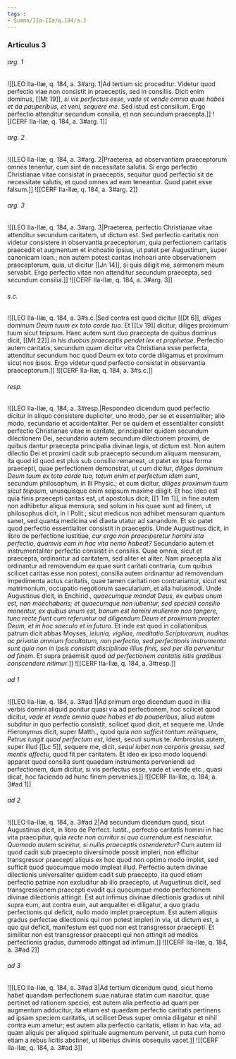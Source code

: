 ```yaml
---
tags : 
- Summa/IIa-IIæ/q.184/a.3
---
```


### Articulus 3

###### arg. 1
![[LEO IIa-IIæ, q. 184, a. 3#arg. 1|Ad tertium sic proceditur. Videtur quod perfectio viae non consistit in praeceptis, sed in consiliis. Dicit enim dominus, [[Mt 19]], *si vis perfectus esse, vade et vende omnia quae habes et da pauperibus, et veni, sequere me*. Sed istud est consilium. Ergo perfectio attenditur secundum consilia, et non secundum praecepta.]]
![[CERF IIa-IIæ, q. 184, a. 3#arg. 1]]

###### arg. 2
![[LEO IIa-IIæ, q. 184, a. 3#arg. 2|Praeterea, ad observantiam praeceptorum omnes tenentur, cum sint de necessitate salutis. Si ergo perfectio Christianae vitae consistat in praeceptis, sequitur quod perfectio sit de necessitate salutis, et quod omnes ad eam teneantur. Quod patet esse falsum.]]
![[CERF IIa-IIæ, q. 184, a. 3#arg. 2]]

###### arg. 3
![[LEO IIa-IIæ, q. 184, a. 3#arg. 3|Praeterea, perfectio Christianae vitae attenditur secundum caritatem, ut dictum est. Sed perfectio caritatis non videtur consistere in observantia praeceptorum, quia perfectionem caritatis praecedit et augmentum et inchoatio ipsius, ut patet per Augustinum, super canonicam Ioan.; non autem potest caritas inchoari ante observationem praeceptorum, quia, ut dicitur [[Jn 14]], si quis diligit me, sermonem meum servabit. Ergo perfectio vitae non attenditur secundum praecepta, sed secundum consilia.]]
![[CERF IIa-IIæ, q. 184, a. 3#arg. 3]]

###### s.c.
![[LEO IIa-IIæ, q. 184, a. 3#s.c.|Sed contra est quod dicitur [[Dt 6]], *diliges dominum Deum tuum ex toto corde tuo*. Et [[Lv 19]] dicitur, diliges proximum tuum sicut teipsum. Haec autem sunt duo praecepta de quibus dominus dicit, [[Mt 22]] *in his duobus praeceptis pendet lex et prophetae*. Perfectio autem caritatis, secundum quam dicitur vita Christiana esse perfecta, attenditur secundum hoc quod Deum ex toto corde diligamus et proximum sicut nos ipsos. Ergo videtur quod perfectio consistat in observantia praeceptorum.]]
![[CERF IIa-IIæ, q. 184, a. 3#s.c.]]

###### resp.
![[LEO IIa-IIæ, q. 184, a. 3#resp.|Respondeo dicendum quod perfectio dicitur in aliquo consistere dupliciter, uno modo, per se et essentialiter; alio modo, secundario et accidentaliter. Per se quidem et essentialiter consistit perfectio Christianae vitae in caritate, principaliter quidem secundum dilectionem Dei, secundario autem secundum dilectionem proximi, de quibus dantur praecepta principalia divinae legis, ut dictum est. Non autem dilectio Dei et proximi cadit sub praecepto secundum aliquam mensuram, ita quod id quod est plus sub consilio remaneat, ut patet ex ipsa forma praecepti, quae perfectionem demonstrat, ut cum dicitur, *diliges dominum Deum tuum ex toto corde tuo, totum enim et perfectum idem sunt*, secundum philosophum, in III Physic.; et cum dicitur, *diliges proximum tuum sicut teipsum*, unusquisque enim seipsum maxime diligit. Et hoc ideo est quia finis praecepti caritas est, ut apostolus dicit, [[1 Tm 1]], in fine autem non adhibetur aliqua mensura, sed solum in his quae sunt ad finem, ut philosophus dicit, in I Polit.; sicut medicus non adhibet mensuram quantum sanet, sed quanta medicina vel diaeta utatur ad sanandum. Et sic patet quod perfectio essentialiter consistit in praeceptis. Unde Augustinus dicit, in libro de perfectione iustitiae, *cur ergo non praeciperetur homini ista perfectio, quamvis eam in hac vita nemo habeat?* Secundario autem et instrumentaliter perfectio consistit in consiliis. Quae omnia, sicut et praecepta, ordinantur ad caritatem, sed aliter et aliter. Nam praecepta alia ordinantur ad removendum ea quae sunt caritati contraria, cum quibus scilicet caritas esse non potest, consilia autem ordinantur ad removendum impedimenta actus caritatis, quae tamen caritati non contrariantur, sicut est matrimonium, occupatio negotiorum saecularium, et alia huiusmodi. Unde Augustinus dicit, in Enchirid., *quaecumque mandat Deus, ex quibus unum est, non moechaberis; et quaecumque non iubentur, sed speciali consilio monentur, ex quibus unum est, bonum est homini mulierem non tangere, tunc recte fiunt cum referuntur ad diligendum Deum et proximum propter Deum, et in hoc saeculo et in futuro*. Et inde est quod in collationibus patrum dicit abbas Moyses, *ieiunia, vigiliae, meditatio Scripturarum, nuditas ac privatio omnium facultatum, non perfectio, sed perfectionis instrumenta sunt quia non in ipsis consistit disciplinae illius finis, sed per illa pervenitur ad finem*. Et supra praemisit quod *ad perfectionem caritatis istis gradibus conscendere nitimur*.]]
![[CERF IIa-IIæ, q. 184, a. 3#resp.]]

###### ad 1
![[LEO IIa-IIæ, q. 184, a. 3#ad 1|Ad primum ergo dicendum quod in illis verbis domini aliquid ponitur quasi via ad perfectionem, hoc scilicet quod dicitur, *vade et vende omnia quae habes et da pauperibus*, aliud autem subditur in quo perfectio consistit, scilicet quod dicit, et sequere me. Unde Hieronymus dicit, super Matth., quod quia *non sufficit tantum relinquere, Petrus iungit quod perfectum est*, idest, secuti sumus te. Ambrosius autem, super illud [[Lc 5]], sequere me, dicit, *sequi iubet non corporis gressu, sed mentis affectu*, quod fit per caritatem. Et ideo ex ipso modo loquendi apparet quod consilia sunt quaedam instrumenta perveniendi ad perfectionem, dum dicitur, si vis perfectus esse, vade et vende etc., quasi dicat, hoc faciendo ad hunc finem pervenies.]]
![[CERF IIa-IIæ, q. 184, a. 3#ad 1]]

###### ad 2
![[LEO IIa-IIæ, q. 184, a. 3#ad 2|Ad secundum dicendum quod, sicut Augustinus dicit, in libro de Perfect. Iustit., perfectio caritatis homini in hac vita praecipitur, quia *recte non curritur si quo currendum est nesciatur. Quomodo autem sciretur, si nullis praeceptis ostenderetur?* Cum autem id quod cadit sub praecepto diversimode possit impleri, non efficitur transgressor praecepti aliquis ex hoc quod non optimo modo implet, sed sufficit quod quocumque modo impleat illud. Perfectio autem divinae dilectionis universaliter quidem cadit sub praecepto, ita quod etiam perfectio patriae non excluditur ab illo praecepto, ut Augustinus dicit, sed transgressionem praecepti evadit qui quocumque modo perfectionem divinae dilectionis attingit. Est aut infimus divinae dilectionis gradus ut nihil supra eum, aut contra eum, aut aequaliter ei diligatur, a quo gradu perfectionis qui deficit, nullo modo implet praeceptum. Est autem aliquis gradus perfectae dilectionis qui non potest impleri in via, ut dictum est, a quo qui deficit, manifestum est quod non est transgressor praecepti. Et similiter non est transgressor praecepti qui non attingit ad medios perfectionis gradus, dummodo attingat ad infimum.]]
![[CERF IIa-IIæ, q. 184, a. 3#ad 2]]

###### ad 3
![[LEO IIa-IIæ, q. 184, a. 3#ad 3|Ad tertium dicendum quod, sicut homo habet quandam perfectionem suae naturae statim cum nascitur, quae pertinet ad rationem speciei, est autem alia perfectio ad quam per augmentum adducitur, ita etiam est quaedam perfectio caritatis pertinens ad ipsam speciem caritatis, ut scilicet Deus super omnia diligatur et nihil contra eum ametur; est autem alia perfectio caritatis, etiam in hac vita, ad quam aliquis per aliquod spirituale augmentum pervenit, ut puta cum homo etiam a rebus licitis abstinet, ut liberius divinis obsequiis vacet.]]
![[CERF IIa-IIæ, q. 184, a. 3#ad 3]]

